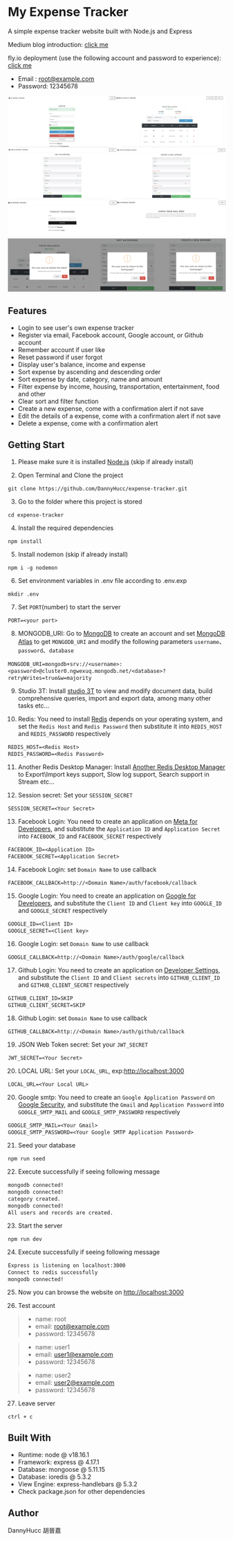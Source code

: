 # My Expense Tracker

A simple expense tracker website built with Node.js and Express

Medium blog introduction: [click me](https://medium.com/@danny_hu/project-expense-tracker-project-introduction-f4c465e188b6)

fly.io deployment (use the following account and password to experience): [click me](https://my-expense-tracker.fly.dev/)
- Email : <root@example.com>
- Password: 12345678

![overall](/public/images/overall.png)
![reset_password](/public/images/reset_password.png)
![alert](/public/images/alert.png)

## Features

- Login to see user's own expense tracker
- Register via email, Facebook account, Google account, or Github account
- Remember account if user like
- Reset password if user forgot
- Display user's balance, income and expense
- Sort expense by ascending and descending order
- Sort expense by date, category, name and amount
- Filter expense by income, housing, transportation, entertainment, food and other
- Clear sort and filter function
- Create a new expense, come with a confirmation alert if not save
- Edit the details of a expense, come with a confirmation alert if not save
- Delete a expense, come with a confirmation alert

## Getting Start

1. Please make sure it is installed [Node.js](https://nodejs.org/en/download/) (skip if already install)

2. Open Terminal and Clone the project

```
git clone https://github.com/DannyHucc/expense-tracker.git
```

3. Go to the folder where this project is stored

```
cd expense-tracker
```

4. Install the required dependencies

```
npm install
```

5. Install nodemon (skip if already install)

```
npm i -g nodemon
```

6. Set environment variables in .env file according to .env.exp

```
mkdir .env
```

7. Set `PORT`(number) to start the server

```
PORT=<your port>
```

8. MONGODB_URI: Go to [MongoDB](https://account.mongodb.com/account/login) to create an account and set [MongoDB Atlas](https://account.mongodb.com/account/login) to get `MONGODB_URI` and modify the following parameters `username`、`password`、`database`

```
MONGODB_URI=mongodb+srv://<username>:<password>@cluster0.ngwexuq.mongodb.net/<database>?retryWrites=true&w=majority
```

9. Studio 3T: Install [studio 3T](https://studio3t.com/download/) to view and modify document data, build comprehensive queries, import and export data, among many other tasks etc...

10. Redis: You need to install [Redis](https://redis.io/docs/getting-started/) depends on your operating system, and set the `Redis Host` and `Redis Password` then substitute it into `REDIS_HOST` and `REDIS_PASSWORD` respectively

```
REDIS_HOST=<Redis Host>
REDIS_PASSWORD=<Redis Password>
```

11. Another Redis Desktop Manager: Install [Another Redis Desktop Manager](https://github.com/qishibo/AnotherRedisDesktopManager/releases) to Export\Import keys support, Slow log support, Search support in Stream etc...

12. Session secret: Set your `SESSION_SECRET`

```
SESSION_SECRET=<Your Secret>
```

13. Facebook Login: You need to create an application on [Meta for Developers](https://developers.facebook.com), and substitute the `Application ID` and `Application Secret` into `FACEBOOK_ID` and `FACEBOOK_SECRET` respectively

```
FACEBOOK_ID=<Application ID>
FACEBOOK_SECRET=<Application Secret>
```

14. Facebook Login: set `Domain Name` to use callback

```
FACEBOOK_CALLBACK=http://<Domain Name>/auth/facebook/callback
```

15. Google Login: You need to create an application on [Google for Developers](https://console.developers.google.com), and substitute the `Client ID` and `Client key` into `GOOGLE_ID` and `GOOGLE_SECRET` respectively

```
GOOGLE_ID=<Client ID>
GOOGLE_SECRET=<Client key>
```

16. Google Login: set `Domain Name` to use callback

```
GOOGLE_CALLBACK=http://<Domain Name>/auth/google/callback
```

17. Github Login: You need to create an application on [Developer Settings](https://github.com/settings/applications/new), and substitute the `Client ID` and `Client secrets` into `GITHUB_CLIENT_ID` and `GITHUB_CLIENT_SECRET` respectively

```
GITHUB_CLIENT_ID=SKIP
GITHUB_CLIENT_SECRET=SKIP
```

18. Github Login: set `Domain Name` to use callback

```
GITHUB_CALLBACK=http://<Domain Name>/auth/github/callback
```


19. JSON Web Token secret: Set your `JWT_SECRET`

```
JWT_SECRET=<Your Secret>
```

20. LOCAL URL: Set your `LOCAL_URL`, exp:<http://localhost:3000>

```
LOCAL_URL=<Your Local URL>
```

20. Google smtp: You need to create an `Google Application Password` on [Google Security](https://myaccount.google.com/security), and substitute the `Gmail` and `Application Password` into `GOOGLE_SMTP_MAIL` and `GOOGLE_SMTP_PASSWORD` respectively

```
GOOGLE_SMTP_MAIL=<Your Gmail>
GOOGLE_SMTP_PASSWORD=<Your Google SMTP Application Password>
```

21. Seed your database 

```
npm run seed
```

22. Execute successfully if seeing following message

```
mongodb connected!
mongodb connected!
category created.
mongodb connected!
All users and records are created.
```

23. Start the server

```
npm run dev
```

24. Execute successfully if seeing following message

```
Express is listening on localhost:3000
Connect to redis successfully
mongodb connected!
```

25. Now you can browse the website on <http://localhost:3000>

26. Test account

>- name: root
>- email: <root@example.com>
>- password: 12345678

>- name: user1
>- email: <user1@example.com>
>- password: 12345678

>- name: user2
>- email: <user2@example.com>
>- password: 12345678

27. Leave server

```
ctrl + c
```

## Built With

- Runtime: node @ v18.16.1
-  Framework: express @ 4.17.1
- Database: mongoose @ 5.11.15
- Database: ioredis @ 5.3.2
-  View Engine: express-handlebars @ 5.3.2
-  Check package.json for other dependencies

## Author
DannyHucc 胡晉嘉
